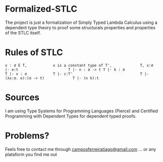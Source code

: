 # Formalized-STLC

The project is just a formalization of Simply Typed Lambda Calculus using a dependent type theory to proof some structurals properties and properties of the STLC itself.

# Rules of STLC
```
x : σ E T,            x is a constant type of T',             T, x:σ |- e:t                       T |- n : σ -> t T |- k : σ 
T |- x : σ            T |- c:T'                               T |- (λx:σ. e):(σ -> t)             T |- (n k):t
```

# Sources
I am using Type Systems for Programming Languages (Pierce) and Certified Programming with Dependent Types for dependent typed proofs.

# Problems?
Feels free to contact me through camposferreiratiago@gmail.com
... or any plataform you find me out
